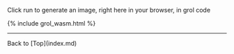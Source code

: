 Click run to generate an image, right here in your browser, in grol code

{% include grol_wasm.html %}
<script>
document.getElementById('input').value = `func ycbcr(angle) {
	a := PI * angle / 180.
	[190, 128 + 120 * sin(a), 128 + 120 * cos(a)]
}
func butterfly(xsize, ysize) {
	imgName := "canvas"
	canvas := image.new(imgName, xsize, ysize)
	div := 6
	now := time.now()
	t := 0
	for t < 12*PI {
		x := sin(t) * (pow(E, cos(t)) - 2*cos(4*t) - pow(sin(t/12), 5))
		y := cos(t) * (pow(E, cos(t)) - 2*cos(4*t) - pow(sin(t/12), 5))
		angle := int(t*180./PI) % 360
		color = ycbcr(angle)
		image.set_ycbcr(canvas, int(xsize/2+(xsize/div)*x+0.5), int(ysize/2.5+(ysize/div)*y+0.5), color)
		t = t + 0.001
	}
    print("data:image/png;base64,")
    print(base64(image.png(canvas)))
}
butterfly(400,300)`
resizeTextarea(document.getElementById('input'))
</script>
<hr>
Back to [Top](index.md)
